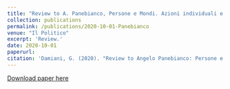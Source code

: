```yaml
---
title: "Review to A. Panebianco, Persone e Mondi. Azioni individuali e ordine internazionale."
collection: publications
permalink: /publications/2020-10-01-Panebianco
venue: "Il Politico"
excerpt: 'Review.'
date: 2020-10-01
paperurl: 
citation: 'Damiani, G. (2020). "Review to Angelo Panebianco: Persone e Mondi." <i>Il Politico</i>. 252(1).'
---
```


[Download paper here](http://gianludam.github.io/files/IlPolitico2020.pdf)
